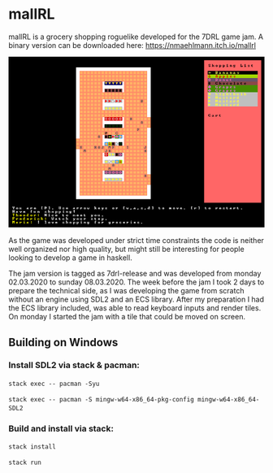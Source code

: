 # mallRL

mallRL is a grocery shopping roguelike developed for the 7DRL game jam.
A binary version can be downloaded here: https://nmaehlmann.itch.io/mallrl

![GIF showing mallRL](https://github.com/nmaehlmann/mallRL/blob/master/screenshots/mallrl.gif)

As the game was developed under strict time constraints the code is neither well organized nor high quality, but might still be interesting for people looking to develop a game in haskell.

The jam version is tagged as 7drl-release and was developed from monday 02.03.2020 to sunday 08.03.2020. The week before the jam I took 2 days to prepare the technical side, as I was developing the game from scratch without an engine using SDL2 and an ECS library. After my preparation I had the ECS library included, was able to read keyboard inputs and render tiles. On monday I started the jam with a tile that could be moved on screen.

## Building on Windows
### Install SDL2 via stack & pacman:

```stack exec -- pacman -Syu```

```stack exec -- pacman -S mingw-w64-x86_64-pkg-config mingw-w64-x86_64-SDL2```

### Build and install via stack:

```stack install```

```stack run```
